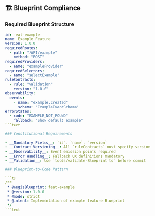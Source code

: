 <!--
@aegisFrameworkVersion: 2.4.0
@intent: Template section for agent instructions
@context: Modular content for framework instruction generation
-->

## 🏗️ Blueprint Compliance

### Required Blueprint Structure

```yaml
id: feat-example
name: Example Feature
version: 1.0.0
requiredRoutes:
  - path: "/API/example"
    method: "POST"
requiredProviders:
  - name: "exampleProvider"
requiredSelectors:
  - name: "selectExample"
ruleContracts:
  - rule: "validation"
    version: "1.0.0"
observability:
  events:
    - name: "example.created"
      schema: "ExampleEventSchema"
errorStates:
  - code: "EXAMPLE_NOT_FOUND"
    fallback: "Show default example"
```text

### Constitutional Requirements

- __Mandatory Fields__: `id`, `name`, `version`
- __Contract Versioning__: All `ruleContracts` must specify version
- __Observability__: Event emission points required
- __Error Handling__: Fallback UX definitions mandatory
- __Validation__: Use `tools/validate-Blueprint.ts` before commit

### Blueprint-to-Code Pattern

```ts
/**
 * @aegisBlueprint: feat-example
 * @version: 1.0.0
 * @mode: strict
 * @intent: Implementation of example feature Blueprint
 */
```text
